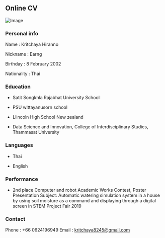 ## Online CV
![Image](https://user-images.githubusercontent.com/94305775/143662328-bfee4623-f0e5-4ac1-9ffa-13a637969400.png)

### Personal info
Name : Kritchaya Hiranno

Nickname : Earng

Birthday : 8 February 2002

Nationality : Thai  

### Education

- Satit Songkhla Rajabhat University School

- PSU wittayanusorn school

- Llincoln High School New zealand

- Data Science and lnnovation, College of Interdisciplinary Studies, Thammasat University

### Languages
- Thai

- English

### Performance
- 2nd place Computer and robot Academic Works Contest, Poster Presentation 
Subject: Automatic watering simulation system in a house by using soil moisture as a command and displaying through a digital screen
in STEM Project Fair 2019

### Contact
Phone : +66 0624196949
Email : kritchaya8245@gmail.com
